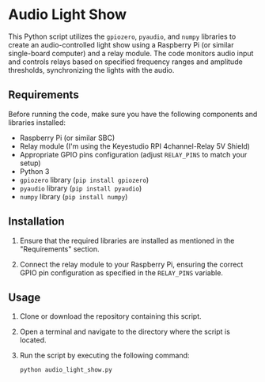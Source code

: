 # Audio Light Show

This Python script utilizes the `gpiozero`, `pyaudio`, and `numpy` libraries to create an audio-controlled light show using a Raspberry Pi (or similar single-board computer) and a relay module. The code monitors audio input and controls relays based on specified frequency ranges and amplitude thresholds, synchronizing the lights with the audio.

## Requirements

Before running the code, make sure you have the following components and libraries installed:

- Raspberry Pi (or similar SBC)
- Relay module (I'm using the Keyestudio RPI 4channel-Relay 5V Shield)
- Appropriate GPIO pins configuration (adjust `RELAY_PINS` to match your setup)
- Python 3
- `gpiozero` library (`pip install gpiozero`)
- `pyaudio` library (`pip install pyaudio`)
- `numpy` library (`pip install numpy`)

## Installation

1. Ensure that the required libraries are installed as mentioned in the "Requirements" section.

2. Connect the relay module to your Raspberry Pi, ensuring the correct GPIO pin configuration as specified in the `RELAY_PINS` variable.

## Usage

1. Clone or download the repository containing this script.

2. Open a terminal and navigate to the directory where the script is located.

3. Run the script by executing the following command:

   ```bash
   python audio_light_show.py
